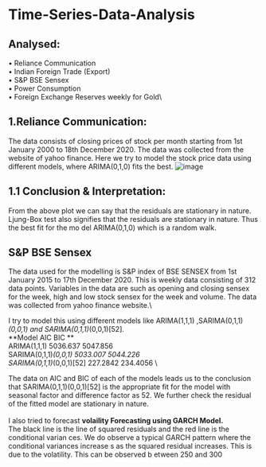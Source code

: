 # Time-Series-Data-Analysis

## Analysed:
•	Reliance Communication\
•	Indian Foreign Trade (Export)\
•	S&P BSE Sensex\
•	Power Consumption\
•	Foreign Exchange Reserves weekly for Gold\

## 1.Reliance Communication:

The data consists of closing prices of stock per month starting from 1st January 2000 to 18th December 2020. The data was collected from the website of yahoo finance.
Here we try to model the stock price data using different models, where ARIMA(0,1,0) fits the best.
![image](https://user-images.githubusercontent.com/78009164/107781211-a6121d80-6d6d-11eb-975c-a7661d6e7bd3.png)
## 1.1 Conclusion & Interpretation:
From the above plot we can say that the residuals are stationary in nature. Ljung-Box test also signifies that the residuals are stationary in nature. Thus the best fit for the mo del ARIMA(0,1,0) which is a random walk.  

       
## S&P BSE Sensex
The data used for the modelling is S&P index of BSE SENSEX from 1st January 2015 to 17th December 2020. This is weekly data consisting of 312 data points. Variables in the data are such as opening and closing sensex for the week, high and low stock sensex for the week and volume. The data was collected from yahoo finance website.\

I  try to model this using different models like ARIMA(1,1,1) ,SARIMA(0,1,1)*(0,0,1) and SARIMA(0,1,1)*(0,0,1)[52].\
**Model 	                    AIC      	BIC **\
ARIMA(1,1,1)         	5036.637 	5047.856 \
SARIMA(0,1,1)*(0,0,1) 	5033.007 	5044.226 \
SARIMA(0,1,1)*(0,0,1)[52] 	227.2842 	234.4056 \

The data on AIC and BIC of each of the models leads us to the conclusion that SARIMA(0,1,1)(0,0,1)[52] is the appropriate fit for the model with seasonal factor and difference factor as 52. We further check the residual of the fitted model are stationary in nature. \
\
I also tried to forecast **volaility Forecasting using GARCH Model.**\
The black line is the line of squared residuals and the red line is the conditional varian ces. We do observe a typical GARCH pattern where the conditional variances increase s as the squared residual increases. This is due to the volatility. This can be observed b etween 250 and 300
